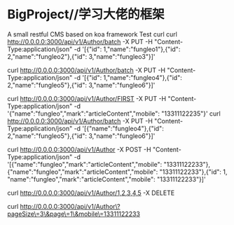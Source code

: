 # BigProject//学习大佬的框架
A small restful CMS based on koa framework
Test curl
curl http://0.0.0.0:3000/api/v1/Author/batch -X PUT -H "Content-Type:application/json" -d '[{"id": 1,"name":"fungleo1"},{"id": 2,"name":"fungleo2"},{"id": 3,"name":"fungleo3"}]'

curl http://0.0.0.0:3000/api/v1/Author/batch -X PUT -H "Content-Type:application/json" -d '[{"id": 1,"name":"fungleo4"},{"id": 2,"name":"fungleo5"},{"id": 3,"name":"fungleo6"}]'

curl http://0.0.0.0:3000/api/v1/Author/FIRST -X PUT -H "Content-Type:application/json" -d '{"name":"fungleo","mark":"articleContent","mobile": "13311122235"}'
curl http://0.0.0.0:3000/api/v1/Author/batch -X PUT -H "Content-Type:application/json" -d '[{"name":"fungleo4"},{"id": 2,"name":"fungleo5"},{"id": 3,"name":"fungleo6"}]'

curl http://0.0.0.0:3000/api/v1/Author -X POST -H "Content-Type:application/json" -d '[{"name":"fungleo","mark":"articleContent","mobile": "13311122233"},{"name":"fungleo","mark":"articleContent","mobile": "13311122233"},{"id": 1, "name":"fungleo","mark":"articleContent","mobile": "13311122233"}]'

curl http://0.0.0.0:3000/api/v1/Author/1,2,3,4,5 -X DELETE

curl http://0.0.0.0:3000/api/v1/Author\?pageSize\=3\&page\=1\&mobile\=13311122233

